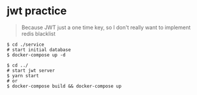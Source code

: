# jwt practice

> Because JWT just a one time key, so I don't really want to implement redis blacklist

```shell
$ cd ./service
# start initial database
$ docker-compose up -d

$ cd ../
# start jwt server
$ yarn start
# or
$ docker-compose build && docker-compose up
```
